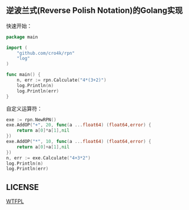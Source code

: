 ## 逆波兰式(Reverse Polish Notation)的Golang实现

快速开始：
```go
package main

import (
    "github.com/cro4k/rpn"
    "log"
)

func main() {
    n, err := rpn.Calculate("4*(3+2)")
    log.Println(n)
    log.Println(err)    
}
```

自定义运算符：
```go
exe := rpn.NewRPN()
exe.AddOP("+", 20, func(a ...float64) (float64,error) {
    return a[0]*a[1],nil
})
exe.AddOP("*", 10, func(a ...float64) (float64,error) {
    return a[0]+a[1],nil
})
n, err := exe.Calculate("4+3*2")
log.Println(n)
log.Println(err)
```
## LICENSE
[WTFPL](http://www.wtfpl.net/)
